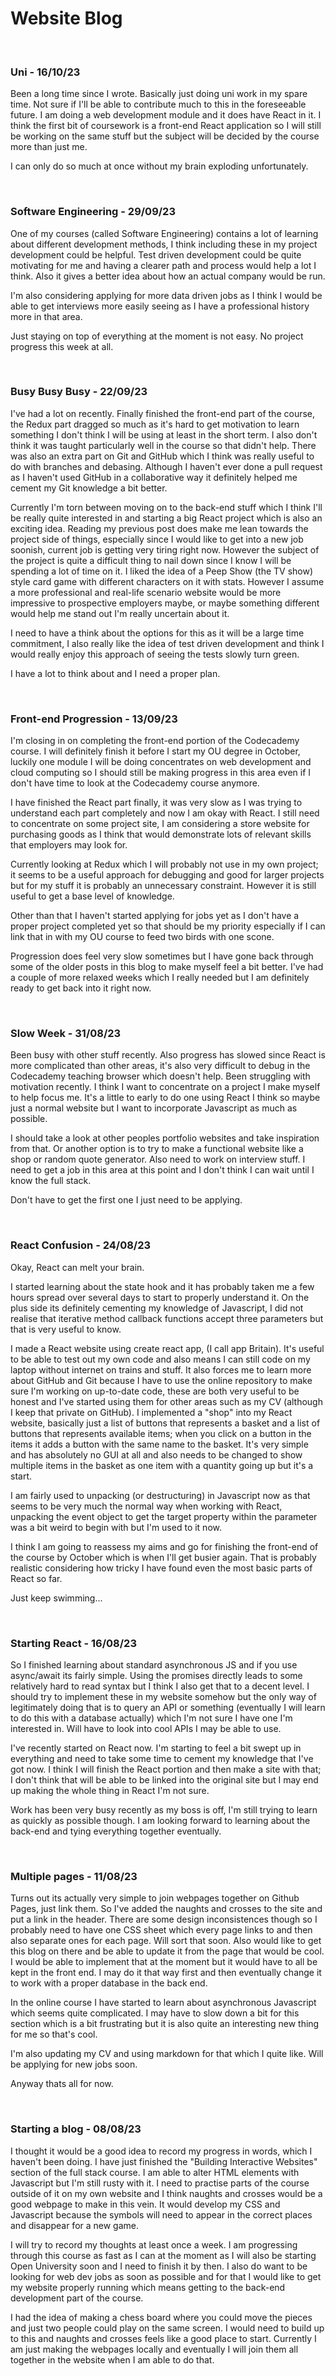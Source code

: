 # Website Blog


<br>

### Uni - 16/10/23

Been a long time since I wrote. Basically just doing uni work in my spare time. Not sure if I'll be able to contribute much to this in the foreseeable future. I am doing a web development module and it does have React in it. I think the first bit of coursework is a front-end React application so I will still be working on the same stuff but the subject will be decided by the course more than just me.

I can only do so much at once without my brain exploding unfortunately.


<br>

### Software Engineering - 29/09/23

One of my courses (called Software Engineering) contains a lot of learning about different development methods, I think including these in my project development could be helpful. Test driven development could be quite motivating for me and having a clearer path and process would help a lot I think. Also it gives a better idea about how an actual company would be run. 

I'm also considering applying for more data driven jobs as I think I would be able to get interviews more easily seeing as I have a professional history more in that area.

Just staying on top of everything at the moment is not easy. No project progress this week at all.

<br>

### Busy Busy Busy - 22/09/23

I've had a lot on recently. Finally finished the front-end part of the course, the Redux part dragged so much as it's hard to get motivation to learn something I don't think I will be using at least in the short term. I also don't think it was taught particularly well in the course so that didn't help. There was also an extra part on Git and GitHub which I think was really useful to do with branches and debasing. Although I haven't ever done a pull request as I haven't used GitHub in a collaborative way it definitely helped me cement my Git knowledge a bit better.

Currently I'm torn between moving on to the back-end stuff which I think I'll be really quite interested in and starting a big React project which is also an exciting idea. Reading my previous post does make me lean towards the project side of things, especially since I would like to get into a new job soonish, current job is getting very tiring right now. However the subject of the project is quite a difficult thing to nail down since I know I will be spending a lot of time on it. I liked the idea of a Peep Show (the TV show) style card game with different characters on it with stats. However I assume a more professional and real-life scenario website would be more impressive to prospective employers maybe, or maybe something different would help me stand out I'm really uncertain about it.

I need to have a think about the options for this as it will be a large time commitment, I also really like the idea of test driven development and think I would really enjoy this approach of seeing the tests slowly turn green.

I have a lot to think about and I need a proper plan.

<br>

### Front-end Progression - 13/09/23

I'm closing in on completing the front-end portion of the Codecademy course. I will definitely finish it before I start my OU degree in October, luckily one module I will be doing concentrates on web development and cloud computing so I should still be making progress in this area even if I don't have time to look at the Codecademy course anymore.

I have finished the React part finally, it was very slow as I was trying to understand each part completely and now I am okay with React. I still need to concentrate on some project site, I am considering a store website for purchasing goods as I think that would demonstrate lots of relevant skills that employers may look for. 

Currently looking at Redux which I will probably not use in my own project; it seems to be a useful approach for debugging and good for larger projects but for my stuff it is probably an unnecessary constraint. However it is still useful to get a base level of knowledge.

Other than that I haven't started applying for jobs yet as I don't have a proper project completed yet so that should be my priority especially if I can link that in with my OU course to feed two birds with one scone.

Progression does feel very slow sometimes but I have gone back through some of the older posts in this blog to make myself feel a bit better. I've had a couple of more relaxed weeks which I really needed but I am definitely ready to get back into it right now.

<br>

### Slow Week - 31/08/23

Been busy with other stuff recently. Also progress has slowed since React is more complicated than other areas, it's also very difficult to debug in the Codecademy teaching browser which doesn't help. Been struggling with motivation recently. I think I want to concentrate on a project I make myself to help focus me. It's a little to early to do one using React I think so maybe just a normal website but I want to incorporate Javascript as much as possible.

I should take a look at other peoples portfolio websites and take inspiration from that. Or another option is to try to make a functional website like a shop or random quote generator. Also need to work on interview stuff. I need to get a job in this area at this point and I don't think I can wait until I know the full stack.

Don't have to get the first one I just need to be applying.

<br>

### React Confusion - 24/08/23

Okay, React can melt your brain.

I started learning about the state hook and it has probably taken me a few hours spread over several days to start to properly understand it. On the plus side its definitely cementing my knowledge of Javascript, I did not realise that iterative method callback functions accept three parameters but that is very useful to know.

I made a React website using create react app, (I call app Britain). It's useful to be able to test out my own code and also means I can still code on my laptop without internet on trains and stuff. It also forces me to learn more about GitHub and Git because I have to use the online repository to make sure I'm working on up-to-date code, these are both very useful to be honest and I've started using them for other areas such as my CV (although I keep that private on GitHub). I implemented a "shop" into my React website, basically just a list of buttons that represents a basket and a list of buttons that represents available items; when you click on a button in the items it adds a button with the same name to the basket. It's very simple and has absolutely no GUI at all and also needs to be changed to show multiple items in the basket as one item with a quantity going up but it's a start.

I am fairly used to unpacking (or destructuring) in Javascript now as that seems to be very much the normal way when working with React, unpacking the event object to get the target property within the parameter was a bit weird to begin with but I'm used to it now. 

I think I am going to reassess my aims and go for finishing the front-end of the course by October which is when I'll get busier again. That is probably realistic considering how tricky I have found even the most basic parts of React so far.

Just keep swimming...

<br>

### Starting React - 16/08/23

So I finished learning about standard asynchronous JS and if you use async/await its fairly simple. Using the promises directly leads to some relatively hard to read syntax but I think I also get that to a decent level. I should try to implement these in my website somehow but the only way of legitimately doing that is to query an API or something (eventually I will learn to do this with a database actually) which I'm not sure I have one I'm interested in. Will have to look into cool APIs I may be able to use.

I've recently started on React now. I'm starting to feel a bit swept up in everything and need to take some time to cement my knowledge that I've got now. I think I will finish the React portion and then make a site with that; I don't think that will be able to be linked into the original site but I may end up making the whole thing in React I'm not sure. 

Work has been very busy recently as my boss is off, I'm still trying to learn as quickly as possible though. I am looking forward to learning about the back-end and tying everything together eventually. 

<br>

### Multiple pages - 11/08/23

Turns out its actually very simple to join webpages together on Github Pages, just link them. So I've added the naughts and crosses to the site and put a link in the header. There are some design inconsistences though so I probably need to have one CSS sheet which every page links to and then also separate ones for each page. Will sort that soon. Also would like to get this blog on there and be able to update it from the page that would be cool. I would be able to implement that at the moment but it would have to all be kept in the front end. I may do it that way first and then eventually change it to work with a proper database in the back end.

In the online course I have started to learn about asynchronous Javascript which seems quite complicated. I may have to slow down a bit for this section which is a bit frustrating but it is also quite an interesting new thing for me so that's cool.

I'm also updating my CV and using markdown for that which I quite like. Will be applying for new jobs soon.

Anyway thats all for now.

<br>

### Starting a blog - 08/08/23

I thought it would be a good idea to record my progress in words, which I haven't been doing. I have just finished the "Building Interactive Websites" section of the full stack course. I am able to alter HTML elements with Javascript but I'm still rusty with it. I need to practise parts of the course outside of it on my own website and I think naughts and crosses would be a good webpage to make in this vein. It would develop my CSS and Javascript because the symbols will need to appear in the correct places and disappear for a new game.

I will try to record my thoughts at least once a week. I am progressing through this course as fast as I can at the moment as I will also be starting Open University soon and I need to finish it by then. I also do want to be looking for web dev jobs as soon as possible and for that I would like to get my website properly running which means getting to the back-end development part of the course.

I had the idea of making a chess board where you could move the pieces and just two people could play on the same screen. I would need to build up to this and naughts and crosses feels like a good place to start. Currently I am just making the webpages locally and eventually I will join them all together in the website when I am able to do that.